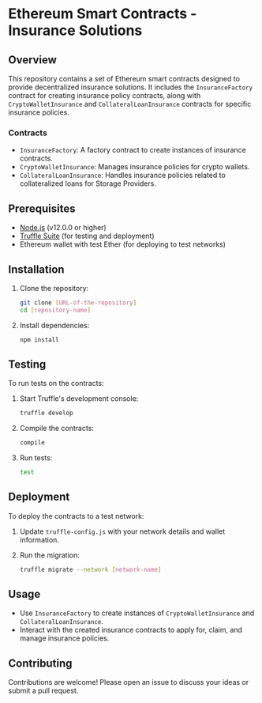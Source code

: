 # Ethereum Smart Contracts - Insurance Solutions

## Overview
This repository contains a set of Ethereum smart contracts designed to provide decentralized insurance solutions. It includes the `InsuranceFactory` contract for creating insurance policy contracts, along with `CryptoWalletInsurance` and `CollateralLoanInsurance` contracts for specific insurance policies.

### Contracts
- `InsuranceFactory`: A factory contract to create instances of insurance contracts.
- `CryptoWalletInsurance`: Manages insurance policies for crypto wallets.
- `CollateralLoanInsurance`: Handles insurance policies related to collateralized loans for Storage Providers.

## Prerequisites
- [Node.js](https://nodejs.org/) (v12.0.0 or higher)
- [Truffle Suite](https://www.trufflesuite.com/truffle) (for testing and deployment)
- Ethereum wallet with test Ether (for deploying to test networks)

## Installation
1. Clone the repository:
   ```bash
   git clone [URL-of-the-repository]
   cd [repository-name]
   ```

2. Install dependencies:
   ```bash
   npm install
   ```

## Testing
To run tests on the contracts:
1. Start Truffle's development console:
   ```bash
   truffle develop
   ```

2. Compile the contracts:
   ```bash
   compile
   ```

3. Run tests:
   ```bash
   test
   ```

## Deployment
To deploy the contracts to a test network:
1. Update `truffle-config.js` with your network details and wallet information.

2. Run the migration:
   ```bash
   truffle migrate --network [network-name]
   ```

## Usage
- Use `InsuranceFactory` to create instances of `CryptoWalletInsurance` and `CollateralLoanInsurance`.
- Interact with the created insurance contracts to apply for, claim, and manage insurance policies.

## Contributing
Contributions are welcome! Please open an issue to discuss your ideas or submit a pull request.

